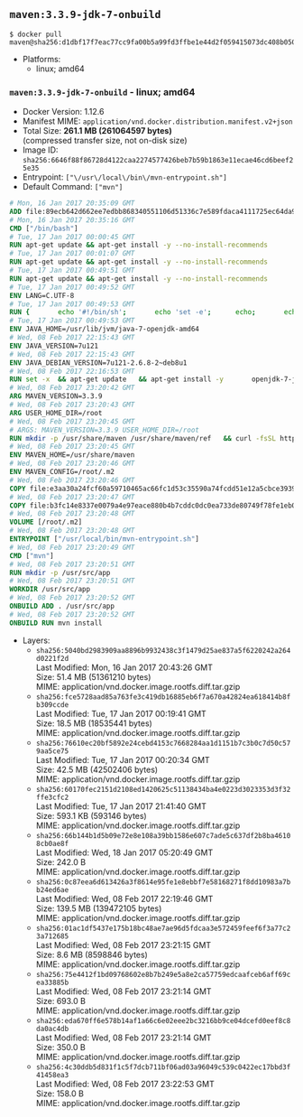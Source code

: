## `maven:3.3.9-jdk-7-onbuild`

```console
$ docker pull maven@sha256:d1dbf17f7eac77cc9fa00b5a99fd3ffbe1e44d2f059415073dc408b050babe81
```

-	Platforms:
	-	linux; amd64

### `maven:3.3.9-jdk-7-onbuild` - linux; amd64

-	Docker Version: 1.12.6
-	Manifest MIME: `application/vnd.docker.distribution.manifest.v2+json`
-	Total Size: **261.1 MB (261064597 bytes)**  
	(compressed transfer size, not on-disk size)
-	Image ID: `sha256:6646f88f86728d4122caa2274577426beb7b59b1863e11ecae46cd6beef25e35`
-	Entrypoint: `["\/usr\/local\/bin\/mvn-entrypoint.sh"]`
-	Default Command: `["mvn"]`

```dockerfile
# Mon, 16 Jan 2017 20:35:09 GMT
ADD file:89ecb642d662ee7edbb868340551106d51336c7e589fdaca4111725ec64da957 in / 
# Mon, 16 Jan 2017 20:35:16 GMT
CMD ["/bin/bash"]
# Tue, 17 Jan 2017 00:00:45 GMT
RUN apt-get update && apt-get install -y --no-install-recommends 		ca-certificates 		curl 		wget 	&& rm -rf /var/lib/apt/lists/*
# Tue, 17 Jan 2017 00:01:07 GMT
RUN apt-get update && apt-get install -y --no-install-recommends 		bzr 		git 		mercurial 		openssh-client 		subversion 				procps 	&& rm -rf /var/lib/apt/lists/*
# Tue, 17 Jan 2017 00:49:51 GMT
RUN apt-get update && apt-get install -y --no-install-recommends 		bzip2 		unzip 		xz-utils 	&& rm -rf /var/lib/apt/lists/*
# Tue, 17 Jan 2017 00:49:52 GMT
ENV LANG=C.UTF-8
# Tue, 17 Jan 2017 00:49:53 GMT
RUN { 		echo '#!/bin/sh'; 		echo 'set -e'; 		echo; 		echo 'dirname "$(dirname "$(readlink -f "$(which javac || which java)")")"'; 	} > /usr/local/bin/docker-java-home 	&& chmod +x /usr/local/bin/docker-java-home
# Tue, 17 Jan 2017 00:49:53 GMT
ENV JAVA_HOME=/usr/lib/jvm/java-7-openjdk-amd64
# Wed, 08 Feb 2017 22:15:43 GMT
ENV JAVA_VERSION=7u121
# Wed, 08 Feb 2017 22:15:43 GMT
ENV JAVA_DEBIAN_VERSION=7u121-2.6.8-2~deb8u1
# Wed, 08 Feb 2017 22:16:53 GMT
RUN set -x 	&& apt-get update 	&& apt-get install -y 		openjdk-7-jdk="$JAVA_DEBIAN_VERSION" 	&& rm -rf /var/lib/apt/lists/* 	&& [ "$JAVA_HOME" = "$(docker-java-home)" ]
# Wed, 08 Feb 2017 23:20:42 GMT
ARG MAVEN_VERSION=3.3.9
# Wed, 08 Feb 2017 23:20:43 GMT
ARG USER_HOME_DIR=/root
# Wed, 08 Feb 2017 23:20:45 GMT
# ARGS: MAVEN_VERSION=3.3.9 USER_HOME_DIR=/root
RUN mkdir -p /usr/share/maven /usr/share/maven/ref   && curl -fsSL http://apache.osuosl.org/maven/maven-3/$MAVEN_VERSION/binaries/apache-maven-$MAVEN_VERSION-bin.tar.gz     | tar -xzC /usr/share/maven --strip-components=1   && ln -s /usr/share/maven/bin/mvn /usr/bin/mvn
# Wed, 08 Feb 2017 23:20:45 GMT
ENV MAVEN_HOME=/usr/share/maven
# Wed, 08 Feb 2017 23:20:46 GMT
ENV MAVEN_CONFIG=/root/.m2
# Wed, 08 Feb 2017 23:20:46 GMT
COPY file:e3aa30a24fcf60a59710465ac66fc1d53c35590a74fcdd51e12a5cbce393904b in /usr/local/bin/mvn-entrypoint.sh 
# Wed, 08 Feb 2017 23:20:47 GMT
COPY file:b3fc14e8337e0079a4e97eace880b4b7cddc0dc0ea733de80749f78fe1eb089a in /usr/share/maven/ref/ 
# Wed, 08 Feb 2017 23:20:48 GMT
VOLUME [/root/.m2]
# Wed, 08 Feb 2017 23:20:48 GMT
ENTRYPOINT ["/usr/local/bin/mvn-entrypoint.sh"]
# Wed, 08 Feb 2017 23:20:49 GMT
CMD ["mvn"]
# Wed, 08 Feb 2017 23:20:51 GMT
RUN mkdir -p /usr/src/app
# Wed, 08 Feb 2017 23:20:51 GMT
WORKDIR /usr/src/app
# Wed, 08 Feb 2017 23:20:52 GMT
ONBUILD ADD . /usr/src/app
# Wed, 08 Feb 2017 23:20:52 GMT
ONBUILD RUN mvn install
```

-	Layers:
	-	`sha256:5040bd2983909aa8896b9932438c3f1479d25ae837a5f6220242a264d0221f2d`  
		Last Modified: Mon, 16 Jan 2017 20:43:26 GMT  
		Size: 51.4 MB (51361210 bytes)  
		MIME: application/vnd.docker.image.rootfs.diff.tar.gzip
	-	`sha256:fce5728aad85a763fe3c419db16885eb6f7a670a42824ea618414b8fb309ccde`  
		Last Modified: Tue, 17 Jan 2017 00:19:41 GMT  
		Size: 18.5 MB (18535441 bytes)  
		MIME: application/vnd.docker.image.rootfs.diff.tar.gzip
	-	`sha256:76610ec20bf5892e24cebd4153c7668284aa1d1151b7c3b0c7d50c579aa5ce75`  
		Last Modified: Tue, 17 Jan 2017 00:20:34 GMT  
		Size: 42.5 MB (42502406 bytes)  
		MIME: application/vnd.docker.image.rootfs.diff.tar.gzip
	-	`sha256:60170fec2151d2108ed1420625c51138434ba4e0223d3023353d3f32ffe3cfc2`  
		Last Modified: Tue, 17 Jan 2017 21:41:40 GMT  
		Size: 593.1 KB (593146 bytes)  
		MIME: application/vnd.docker.image.rootfs.diff.tar.gzip
	-	`sha256:66b144b1d5b09e72e8e108a39bb1586e607c7ade5c637df2b8ba46108cb0ae8f`  
		Last Modified: Wed, 18 Jan 2017 05:20:49 GMT  
		Size: 242.0 B  
		MIME: application/vnd.docker.image.rootfs.diff.tar.gzip
	-	`sha256:0c87eea6d613426a3f8614e95fe1e8ebbf7e58168271f8dd10983a7bb24ed6ae`  
		Last Modified: Wed, 08 Feb 2017 22:19:46 GMT  
		Size: 139.5 MB (139472105 bytes)  
		MIME: application/vnd.docker.image.rootfs.diff.tar.gzip
	-	`sha256:01ac1df5437e175b18bc48ae7ae96d5fdcaa3e572459feef6f3a77c23a712685`  
		Last Modified: Wed, 08 Feb 2017 23:21:15 GMT  
		Size: 8.6 MB (8598846 bytes)  
		MIME: application/vnd.docker.image.rootfs.diff.tar.gzip
	-	`sha256:75e4412f1bd09768602e8b7b249e5a8e2ca57759edcaafceb6aff69cea33885b`  
		Last Modified: Wed, 08 Feb 2017 23:21:14 GMT  
		Size: 693.0 B  
		MIME: application/vnd.docker.image.rootfs.diff.tar.gzip
	-	`sha256:eda670ff6e578b14af1a66c6e02eee2bc3216bb9ce04dcefd0eef8c8da0ac4db`  
		Last Modified: Wed, 08 Feb 2017 23:21:14 GMT  
		Size: 350.0 B  
		MIME: application/vnd.docker.image.rootfs.diff.tar.gzip
	-	`sha256:4c30ddb5d831f1c5f7dcb711bf06ad03a96049c539c0422ec17bbd3f41458ea3`  
		Last Modified: Wed, 08 Feb 2017 23:22:53 GMT  
		Size: 158.0 B  
		MIME: application/vnd.docker.image.rootfs.diff.tar.gzip
